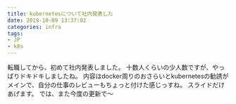 ```yaml
---
title: kubernetesについて社内発表した
date: 2019-10-09 13:37:02
categories: infra
tags:
- JP
- k8s
---
```


転職してから、初めて社内発表しました。
十数人くらいの少人数ですが、やっぱりドキドキしましたね。
内容はdocker周りのおさらいとkubernetesの勧誘がメインで、自分の仕事のレビューもちょっと付けた感じっすね。
スライドだけあげます。
では、また今度の更新で〜
<!--more-->

<script async class="speakerdeck-embed" data-id="050d8e48f4804fe5b07875168008f7c4" data-ratio="1.77777777777778" src="//speakerdeck.com/assets/embed.js"></script>
